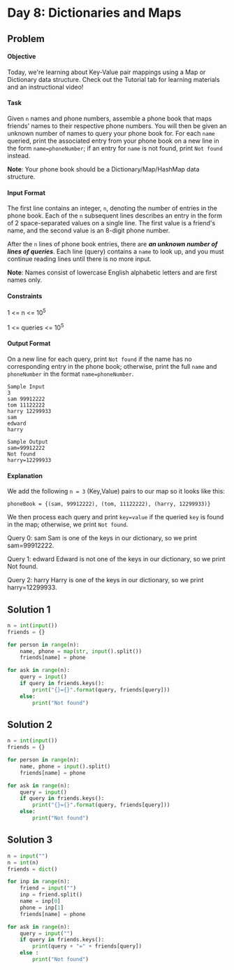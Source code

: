 # Day 8: Dictionaries and Maps
## Problem
#### Objective
Today, we're learning about Key-Value pair mappings using a Map or Dictionary data structure. Check out the Tutorial tab for learning materials and an instructional video!

#### Task
Given `n` names and phone numbers, assemble a phone book that maps friends' names to their respective phone numbers. You will then be given an unknown number of names to query your phone book for. For each `name` queried, print the associated entry from your phone book on a new line in the form `name=phoneNumber`; if an entry for `name` is not found, print `Not found` instead.

**Note**: Your phone book should be a Dictionary/Map/HashMap data structure.

#### Input Format
The first line contains an integer, `n`, denoting the number of entries in the phone book.
Each of the `n` subsequent lines describes an entry in the form of 2 space-separated values on a single line. The first value is a friend's name, and the second value is an 8-digit phone number.

After the `n` lines of phone book entries, there are ***an unknown number of lines of queries***. Each line (query) contains a `name` to look up, and you must continue reading lines until there is no more input.

**Note**: Names consist of lowercase English alphabetic letters and are first names only.

#### Constraints
1 <= n <= 10<sup>5</sup>

1 <= queries <= 10<sup>5</sup>

#### Output Format
On a new line for each query, print `Not found` if the name has no corresponding entry in the phone book; otherwise, print the full `name` and `phoneNumber` in the format `name=phoneNumber`.

```
Sample Input
3
sam 99912222
tom 11122222
harry 12299933
sam
edward
harry
```

```
Sample Output
sam=99912222
Not found
harry=12299933
```

#### Explanation
We add the following `n = 3` (Key,Value) pairs to our map so it looks like this:

`phoneBook = {(sam, 99912222), (tom, 11122222), (harry, 12299933)}`

We then process each query and print `key=value` if the queried `key` is found in the map; otherwise, we print `Not found`.

Query 0: sam
Sam is one of the keys in our dictionary, so we print sam=99912222.

Query 1: edward
Edward is not one of the keys in our dictionary, so we print Not found.

Query 2: harry
Harry is one of the keys in our dictionary, so we print harry=12299933.


## Solution 1

```python
n = int(input())
friends = {}

for person in range(n):
    name, phone = map(str, input().split())
    friends[name] = phone

for ask in range(n):
    query = input()
    if query in friends.keys():
        print("{}={}".format(query, friends[query]))
    else:
        print("Not found")
```

## Solution 2

```python
n = int(input())
friends = {}

for person in range(n):
    name, phone = input().split()
    friends[name] = phone

for ask in range(n):
    query = input()
    if query in friends.keys():
        print("{}={}".format(query, friends[query]))
    else:
        print("Not found")
```

## Solution 3

```python
n = input("")
n = int(n)
friends = dict()

for inp in range(n):
    friend = input("")
    inp = friend.split()
    name = inp[0]
    phone = inp[1]
    friends[name] = phone

for ask in range(n):
    query = input("")
    if query in friends.keys():
        print(query + "=" + friends[query])
    else :
        print("Not found")
```
